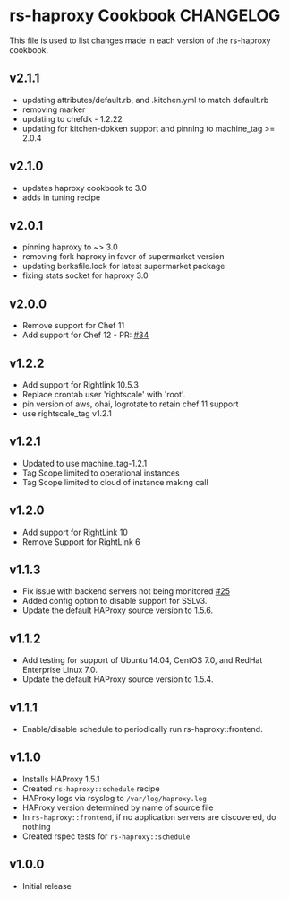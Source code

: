 rs-haproxy Cookbook CHANGELOG
=======================

This file is used to list changes made in each version of the rs-haproxy cookbook.

v2.1.1
------
- updating attributes/default.rb, and .kitchen.yml to match default.rb
- removing marker
- updating to chefdk - 1.2.22
- updating for kitchen-dokken support and pinning to machine_tag >= 2.0.4

v2.1.0
------
- updates haproxy cookbook to 3.0
- adds in tuning recipe

v2.0.1
------
- pinning haproxy to ~> 3.0
- removing fork haproxy in favor of supermarket version
- updating berksfile.lock for latest supermarket package
- fixing stats socket for haproxy 3.0

v2.0.0
------
- Remove support for Chef 11
- Add support for Chef 12 - PR: [#34][]

v1.2.2
------
- Add support for Rightlink 10.5.3
- Replace crontab user 'rightscale' with 'root'.
- pin version of aws, ohai, logrotate to retain chef 11 support
- use rightscale_tag v1.2.1

v1.2.1
------
- Updated to use machine_tag-1.2.1
- Tag Scope limited to operational instances
- Tag Scope limited to cloud of instance making call

v1.2.0
------
- Add support for RightLink 10
- Remove Support for RightLink 6

v1.1.3
------

- Fix issue with backend servers not being monitored [#25][]
- Added config option to disable support for SSLv3.
- Update the default HAProxy source version to 1.5.6.

v1.1.2
------

- Add testing for support of Ubuntu 14.04, CentOS 7.0, and RedHat Enterprise Linux 7.0.
- Update the default HAProxy source version to 1.5.4.

v1.1.1
------

- Enable/disable schedule to periodically run rs-haproxy::frontend.

v1.1.0
------

- Installs HAProxy 1.5.1
- Created `rs-haproxy::schedule` recipe
- HAProxy logs via rsyslog to `/var/log/haproxy.log`
- HAProxy version determined by name of source file
- In `rs-haproxy::frontend`, if no application servers are discovered, do nothing
- Created rspec tests for `rs-haproxy::schedule`

v1.0.0
------

- Initial release

<!--- The following link definition list is generated by PimpMyChangelog --->
[#25]: https://github.com/rightscale-cookbooks/rs-haproxy/issues/25
[#34]: https://github.com/rightscale-cookbooks/rs-haproxy/issues/34
